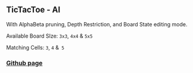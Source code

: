 ## TicTacToe - AI
With AlphaBeta pruning, Depth Restriction, and Board State editing mode.

Available Board SIze: `3x3`, `4x4` & `5x5`

Matching Cells: `3`, `4` &` 5`


### [Github page](https://nonkloq.github.io/tictactoe-ai/)

